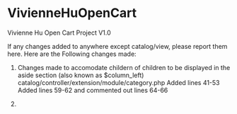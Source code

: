 # VivienneHuOpenCart
Vivienne Hu Open Cart Project V1.0


If any changes added to anywhere except catalog/view, please report them here. Here are the Following changes made:

1. Changes made to accomodate childern of children  to be displayed in the aside section (also known as $column_left)
  catalog/controller/extension/module/category.php
  Added lines 41-53
  Added lines 59-62 and commented out lines 64-66
  
 2.
